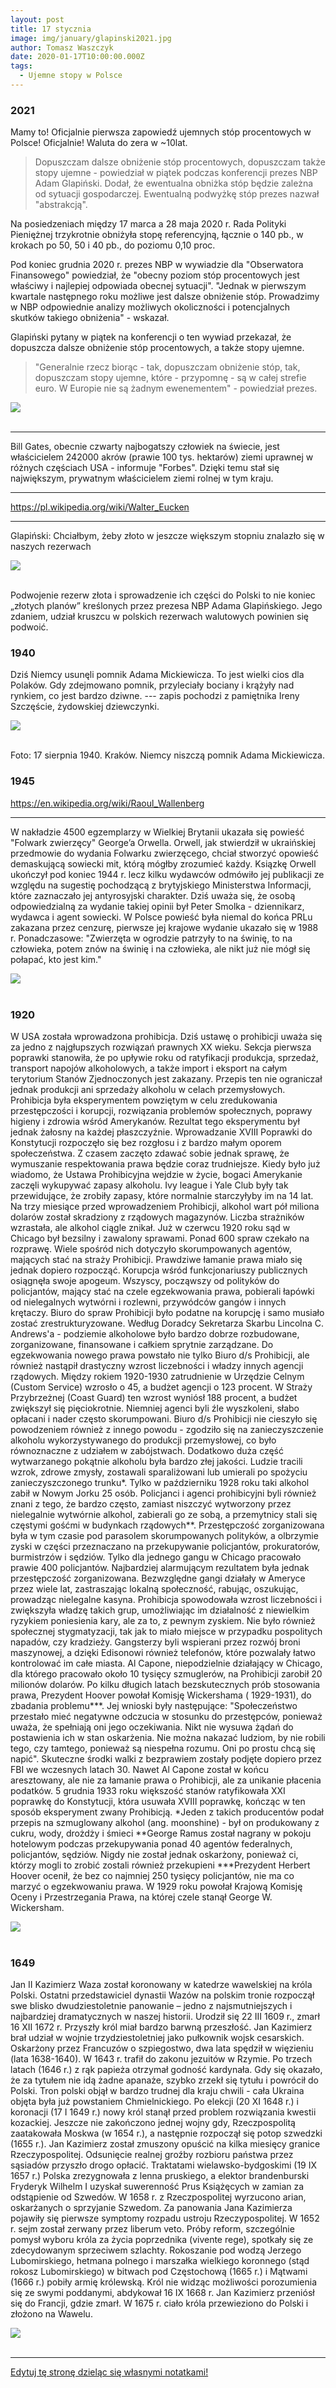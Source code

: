 ```yaml
---
layout: post
title: 17 stycznia
image: img/january/glapinski2021.jpg
author: Tomasz Waszczyk
date: 2020-01-17T10:00:00.000Z
tags:
  - Ujemne stopy w Polsce
---
```


### 2021

Mamy to! Oficjalnie pierwsza zapowiedź ujemnych stóp procentowych w Polsce! Oficjalnie! Waluta do zera w ~10lat.

> Dopuszczam dalsze obniżenie stóp procentowych, dopuszczam także stopy ujemne - powiedział w piątek podczas konferencji prezes NBP Adam Glapiński. Dodał, że ewentualna obniżka stóp będzie zależna od sytuacji gospodarczej. Ewentualną podwyżkę stóp prezes nazwał "abstrakcją".

Na posiedzeniach między 17 marca a 28 maja 2020 r. Rada Polityki Pieniężnej trzykrotnie obniżyła stopę referencyjną, łącznie o 140 pb., w krokach po 50, 50 i 40 pb., do poziomu 0,10 proc.

Pod koniec grudnia 2020 r. prezes NBP w wywiadzie dla "Obserwatora Finansowego" powiedział, że "obecny poziom stóp procentowych jest właściwy i najlepiej odpowiada obecnej sytuacji". "Jednak w pierwszym kwartale następnego roku możliwe jest dalsze obniżenie stóp. Prowadzimy w NBP odpowiednie analizy możliwych okoliczności i potencjalnych skutków takiego obniżenia" - wskazał.

Glapiński pytany w piątek na konferencji o ten wywiad przekazał, że dopuszcza dalsze obniżenie stóp procentowych, a także stopy ujemne.

> "Generalnie rzecz biorąc - tak, dopuszczam obniżenie stóp, tak, dopuszczam stopy ujemne, które - przypomnę - są w całej strefie euro. W Europie nie są żadnym ewenementem" - powiedział prezes.

<img src="./img/january/glapinski2021.jpg"><br><br>

---

Bill Gates, obecnie czwarty najbogatszy człowiek na świecie, jest właścicielem 242000 akrów (prawie 100 tys. hektarów) ziemi uprawnej w różnych częściach USA - informuje "Forbes". Dzięki temu stał się największym, prywatnym właścicielem ziemi rolnej w tym kraju.

---

https://pl.wikipedia.org/wiki/Walter_Eucken

---

Glapiński: Chciałbym, żeby złoto w jeszcze większym stopniu znalazło się w naszych rezerwach

<img src="./img/january/glapinskizloto.jpg"><br><br>

Podwojenie rezerw złota i sprowadzenie ich części do Polski to nie koniec „złotych planów” kreślonych przez prezesa NBP Adama Glapińskiego. Jego zdaniem, udział kruszcu w polskich rezerwach walutowych powinien się podwoić.

### 1940

Dziś Niemcy usunęli pomnik Adama Mickiewicza. To jest wielki cios dla Polaków. Gdy zdejmowano pomnik, przyleciały bociany i krążyły nad rynkiem, co jest bardzo dziwne.
--- zapis pochodzi z pamiętnika Ireny Szczęście, żydowskiej dziewczynki.

<img src="./img/august/mickiewiczniemcy.jpg"><br><br>

Foto: 17 sierpnia 1940. Kraków. Niemcy niszczą pomnik Adama Mickiewicza.

### 1945

https://en.wikipedia.org/wiki/Raoul_Wallenberg

---

W nakładzie 4500 egzemplarzy w Wielkiej Brytanii ukazała się powieść "Folwark zwierzęcy" George’a Orwella.
Orwell, jak stwierdził w ukraińskiej przedmowie do wydania Folwarku zwierzęcego, chciał stworzyć opowieść demaskującą sowiecki mit, którą mógłby zrozumieć każdy.
Ksiązkę Orwell ukończył pod koniec 1944 r. lecz kilku wydawców odmówiło jej publikacji ze względu na sugestię pochodzącą z brytyjskiego Ministerstwa Informacji, które zaznaczało jej antyrosyjski charakter. Dziś uważa się, że osobą odpowiedzialną za wydanie takiej opinii był Peter Smolka - dziennikarz, wydawca i agent sowiecki.
W Polsce powieść była niemal do końca PRLu zakazana przez cenzurę, pierwsze jej krajowe wydanie ukazało się w 1988 r. 
Ponadczasowe:
"Zwierzęta w ogrodzie patrzyły to na świnię, to na człowieka, potem znów na świnię i na człowieka, ale nikt już nie mógł się połapać, kto jest kim."

<img src="./img/august/animal.jpg"><br><br>

### 1920

W USA została wprowadzona prohibicja. Dziś ustawę o prohibicji uważa się za jedno z najgłupszych rozwiązań prawnych XX wieku.
Sekcja pierwsza poprawki stanowiła, że po upływie roku od ratyfikacji produkcja, sprzedaż, transport napojów alkoholowych, a także import i eksport na całym terytorium Stanów Zjednoczonych jest zakazany. Przepis ten nie ograniczał jednak produkcji ani sprzedaży alkoholu w celach przemysłowych.
Prohibicja była eksperymentem powziętym w celu zredukowania przestępczości i korupcji, rozwiązania problemów społecznych, poprawy higieny i zdrowia wśród Amerykanów. Rezultat tego eksperymentu był jednak żałosny na każdej płaszczyźnie.
Wprowadzanie XVIII Poprawki do Konstytucji rozpoczęło się bez rozgłosu i z bardzo małym oporem społeczeństwa. Z czasem zaczęto zdawać sobie jednak sprawę, że wymuszanie respektowania prawa będzie coraz trudniejsze. Kiedy było już wiadomo, że Ustawa Prohibicyjna wejdzie w życie, bogaci Amerykanie zaczęli wykupywać zapasy alkoholu. Ivy league i Yale Club były tak przewidujące, że zrobiły zapasy, które normalnie starczyłyby im na 14 lat. Na trzy miesiące przed wprowadzeniem Prohibicji, alkohol wart pół miliona dolarów został skradziony z rządowych magazynów. Liczba strażników wzrastała, ale alkohol ciągle znikał.
Już w czerwcu 1920 roku sąd w Chicago był bezsilny i zawalony sprawami. Ponad 600 spraw czekało na rozprawę. Wiele spośród nich dotyczyło skorumpowanych agentów, mających stać na straży Prohibicji. Prawdziwe łamanie prawa miało się jednak dopiero rozpocząć.
Korupcja wśród funkcjonariuszy publicznych osiągnęła swoje apogeum. Wszyscy, począwszy od polityków do policjantów, mający stać na czele egzekwowania prawa, pobierali łapówki od nielegalnych wytwórni i rozlewni, przywódców gangów i innych krętaczy. Biuro do spraw Prohibicji było podatne na korupcję i samo musiało zostać zrestrukturyzowane. Według Doradcy Sekretarza Skarbu Lincolna C. Andrews'a - podziemie alkoholowe było bardzo dobrze rozbudowane, zorganizowane, finansowane i całkiem sprytnie zarządzane.
Do egzekwowania nowego prawa powstało nie tylko Biuro d/s Prohibicji, ale również nastąpił drastyczny wzrost liczebności i władzy innych agencji rządowych. Między rokiem 1920-1930 zatrudnienie w Urzędzie Celnym (Custom Service) wzrosło o 45, a budżet agencji o 123 procent. W Straży Przybrzeżnej (Coast Guard) ten wzrost wyniósł 188 procent, a budżet zwiększył się pięciokrotnie. Niemniej agenci byli źle wyszkoleni, słabo opłacani i nader często skorumpowani.
Biuro d/s Prohibicji nie cieszyło się powodzeniem również z innego powodu - zgodziło się na zanieczyszczenie alkoholu wykorzystywanego do produkcji przemysłowej, co było równoznaczne z udziałem w zabójstwach. Dodatkowo duża część wytwarzanego pokątnie alkoholu była bardzo złej jakości. Ludzie tracili wzrok, zdrowe zmysły, zostawali sparaliżowani lub umierali po spożyciu zanieczyszczonego trunku*. Tylko w październiku 1928 roku taki alkohol zabił w Nowym Jorku 25 osób. Policjanci i agenci prohibicyjni byli również znani z tego, że bardzo często, zamiast niszczyć wytworzony przez nielegalnie wytwórnie alkohol, zabierali go ze sobą, a przemytnicy stali się częstymi gośćmi w budynkach rządowych**. Przestępczość zorganizowana była w tym czasie pod parasolem skorumpowanych polityków, a olbrzymie zyski w części przeznaczano na przekupywanie policjantów, prokuratorów, burmistrzów i sędziów. Tylko dla jednego gangu w Chicago pracowało prawie 400 policjantów.
Najbardziej alarmującym rezultatem była jednak przestępczość zorganizowana. Bezwzględne gangi działały w Ameryce przez wiele lat, zastraszając lokalną społeczność, rabując, oszukując, prowadząc nielegalne kasyna. Prohibicja spowodowała wzrost liczebności i zwiększyła władzę takich grup, umożliwiając im działalność z niewielkim ryzykiem poniesienia kary, ale za to, z pewnym zyskiem. Nie było również społecznej stygmatyzacji, tak jak to miało miejsce w przypadku pospolitych napadów, czy kradzieży. Gangsterzy byli wspierani przez rozwój broni maszynowej, a dzięki Edisonowi również telefonów, które pozwalały łatwo kontrolować im całe miasta. Al Capone, niepodzielnie działający w Chicago, dla którego pracowało około 10 tysięcy szmuglerów, na Prohibicji zarobił 20 milionów dolarów.
Po kilku długich latach bezskutecznych prób stosowania prawa, Prezydent Hoover powołał Komisję Wickershama ( 1929-1931), do zbadania problemu***. Jej wnioski były następujące: "Społeczeństwo przestało mieć negatywne odczucia w stosunku do przestępców, ponieważ uważa, że spełniają oni jego oczekiwania. Nikt nie wysuwa żądań do postawienia ich w stan oskarżenia. Nie można nakazać ludziom, by nie robili tego, czy tamtego, ponieważ są niespełna rozumu. Oni po prostu chcą się napić".
Skuteczne środki walki z bezprawiem zostały podjęte dopiero przez FBI we wczesnych latach 30. Nawet Al Capone został w końcu aresztowany, ale nie za łamanie prawa o Prohibicji, ale za unikanie płacenia podatków.
5 grudnia 1933 roku większość stanów ratyfikowała XXI poprawkę do Konstytucji, która usuwała XVIII poprawkę, kończąc w ten sposób eksperyment zwany Prohibicją.
*Jeden z takich producentów podał przepis na szmuglowany alkohol (ang. moonshine) - był on produkowany z cukru, wody, drożdży i śmieci
**George Ramus został nagrany w pokoju hotelowym podczas przekupywania ponad 40 agentów federalnych, policjantów, sędziów. Nigdy nie został jednak oskarżony, ponieważ ci, którzy mogli to zrobić zostali również przekupieni
***Prezydent Herbert Hoover ocenił, że bez co najmniej 250 tysięcy policjantów, nie ma co marzyć o egzekwowaniu prawa. W 1929 roku powołał Krajową Komisję Oceny i Przestrzegania Prawa, na której czele stanął George W. Wickersham.

<img src="./img/january/prohibicja.jpg"><br><br>

### 1649

Jan II Kazimierz Waza został koronowany w katedrze wawelskiej na króla Polski.
Ostatni przedstawiciel dynastii Wazów na polskim tronie rozpoczął swe blisko dwudziestoletnie panowanie – jedno z najsmutniejszych i najbardziej dramatycznych w naszej historii.
Urodził się 22 III 1609 r., zmarł 16 XII 1672 r. Przyszły król miał bardzo barwną przeszłość. Jan Kazimierz brał udział w wojnie trzydziestoletniej jako pułkownik wojsk cesarskich. Oskarżony przez Francuzów o szpiegostwo, dwa lata spędził w więzieniu (lata 1638-1640). W 1643 r. trafił do zakonu jezuitów w Rzymie. Po trzech latach (1646 r.) z rąk papieża otrzymał godność kardynała. Gdy się okazało, że za tytułem nie idą żadne apanaże, szybko zrzekł się tytułu i powrócił do Polski. Tron polski objął w bardzo trudnej dla kraju chwili - cała Ukraina objęta była już powstaniem Chmielnickiego. Po elekcji (20 XI 1648 r.) i koronacji (17 I 1649 r.) nowy król stanął przed problem rozwiązania kwestii kozackiej. Jeszcze nie zakończono jednej wojny gdy, Rzeczpospolitą zaatakowała Moskwa (w 1654 r.), a następnie rozpoczął się potop szwedzki (1655 r.). Jan Kazimierz został zmuszony opuścić na kilka miesięcy granice Rzeczypospolitej. Odsunięcie realnej groźby rozbioru państwa przez sąsiadów przyszło drogo opłacić. Traktatami wielawsko-bydgoskimi (19 IX 1657 r.) Polska zrezygnowała z lenna pruskiego, a elektor brandenburski Fryderyk Wilhelm I uzyskał suwerenność Prus Książęcych w zamian za odstąpienie od Szwedów. W 1658 r. z Rzeczpospolitej wyrzucono arian, oskarżanych o sprzyjanie Szwedom. Za panowania Jana Kazimierza pojawiły się pierwsze symptomy rozpadu ustroju Rzeczypospolitej. W 1652 r. sejm został zerwany przez liberum veto. Próby reform, szczególnie pomysł wyboru króla za życia poprzednika (vivente rege), spotkały się ze zdecydowanym sprzeciwem szlachty. Rokoszanie pod wodzą Jerzego Lubomirskiego, hetmana polnego i marszałka wielkiego koronnego (stąd rokosz Lubomirskiego) w bitwach pod Częstochową (1665 r.) i Mątwami (1666 r.) pobiły armię królewską. Król nie widząc możliwości porozumienia się ze swymi poddanymi, abdykował 16 IX 1668 r. Jan Kazimierz przeniósł się do Francji, gdzie zmarł. W 1675 r. ciało króla przewieziono do Polski i złożono na Wawelu.

<img src="./img/january/waza.jpg"><br><br>

---

<a href="https://github.com/TomaszWaszczyk/historia.waszczyk.com/edit/master/src/content/january-17.md" target="_blank">Edytuj tę stronę dzieląc się własnymi notatkami!</a>
